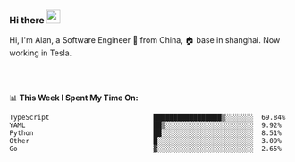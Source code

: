 ### Hi there <img src="https://media.giphy.com/media/hvRJCLFzcasrR4ia7z/giphy.gif" width="25px">

<!-- ![visitors](https://visitor-badge.glitch.me/badge?page_id=dislfyer.dislfyer) -->

Hi, I'm Alan, a Software Engineer 🚀 from China, 🏠 base in shanghai. Now working in Tesla.

<br/>
<br/>

📊 **This Week I Spent My Time On:**


<!--START_SECTION:waka-->

```text
TypeScript                          █████████████████▒░░░░░░░  69.84%
YAML                                ██▒░░░░░░░░░░░░░░░░░░░░░░  9.92%
Python                              ██░░░░░░░░░░░░░░░░░░░░░░░  8.51%
Other                               █░░░░░░░░░░░░░░░░░░░░░░░░  3.09%
Go                                  ▓░░░░░░░░░░░░░░░░░░░░░░░░  2.65%
```

<!--END_SECTION:waka-->

<!--
**About Me:**
 -->
